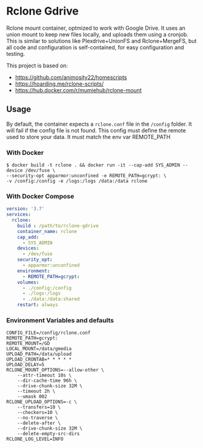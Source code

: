 Rclone Gdrive
=============

Rclone mount container, optmized to work with Google Drive. It uses an union mount to keep new files
locally, and uploads them using a cronjob. This is similar to solutions like Plexdrive+UnionFS and 
Rclone+MergeFS, but all code and configuration is self-contained, for easy configuration and testing.

This project is based on:
- https://github.com/animosity22/homescripts
- https://hoarding.me/rclone-scripts/
- https://hub.docker.com/r/mumiehub/rclone-mount


## Usage
By default, the container expects a `rclone.conf` file in the `/config` folder. It will fail if 
the config file is not found. This config must define the remote used to store your data. It
must match the env var REMOTE_PATH


### With Docker
```
$ docker build -t rclone . && docker run -it --cap-add SYS_ADMIN --device /dev/fuse \
--security-opt apparmor:unconfined -e REMOTE_PATH=gcrypt: \
-v /config:/config -e /logs:/logs /data:/data rclone
```

### With Docker Compose
```yml
version: '3.7'
services:
  rclone:
    build : /path/to/rclone-gdrive
    container_name: rclone
    cap_add:
      - SYS_ADMIN
    devices:
      - /dev/fuse
    security_opt:
      - apparmor:unconfined
    environment:
      - REMOTE_PATH=gcrypt:
    volumes:
      - ./config:/config
      - ./logs:/logs
      - ./data:/data:shared
    restart: always
```

### Environment Variables and defaults
```
CONFIG_FILE=/config/rclone.conf
REMOTE_PATH=gcrypt:
REMOTE_MOUNT=/GD
LOCAL_MOUNT=/data/gmedia
UPLOAD_PATH=/data/upload
UPLOAD_CRONTAB=* * * * *
UPLOAD_DELAY=5
RCLONE_MOUNT_OPTIONS=--allow-other \
    --attr-timeout 10s \
    --dir-cache-time 96h \
    --drive-chunk-size 32M \
    --timeout 2h \
    --umask 002
RCLONE_UPLOAD_OPTIONS=-c \
    --transfers=10 \
    --checkers=10 \
    --no-traverse \
    --delete-after \
    --drive-chunk-size 32M \
    --delete-empty-src-dirs
RCLONE_LOG_LEVEL=INFO
```
